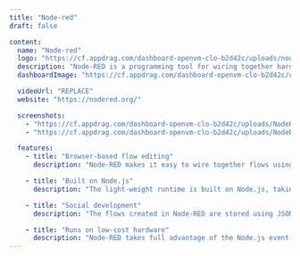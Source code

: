 ```yaml
---
title: "Node-red"
draft: false

content:
  name: "Node-red"
  logo: "https://cf.appdrag.com/dashboard-openvm-clo-b2d42c/uploads/node-red-icon-jGww-svg-ehz9.png"
  description: "Node-RED is a programming tool for wiring together hardware devices, APIs and online services in new and interesting ways. Its browser-based editor makes it easy to wire together flows. It lets you draw a visual representation of how messages should flow through the application."
  dashboardImage: "https://cf.appdrag.com/dashboard-openvm-clo-b2d42c/uploads/NodeRed-2-Sb6e.jpg"

  videoUrl: "REPLACE"
  website: "https://nodered.org/"

  screenshots:
    - "https://cf.appdrag.com/dashboard-openvm-clo-b2d42c/uploads/NodeRed-2-Sb6e.jpg"
    - "https://cf.appdrag.com/dashboard-openvm-clo-b2d42c/uploads/NodeRed-1-C7Z0.jpg"

  features:
    - title: "Browser-based flow editing"
      description: "Node-RED makes it easy to wire together flows using the wide range of nodes in the palette. Flows can be deployed to the runtime in a single click. JavaScript functions can be created using a rich text editor. A built-in library allows you to save useful functions, templates or flows for reuse."

    - title: "Built on Node.js"
      description: "The light-weight runtime is built on Node.js, taking full advantage of its event-driven, non-blocking model. This makes it ideal to run at the edge of the network on low-cost hardware such as the Raspberry Pi as well as in the cloud. With over 225,000 modules in Node's package repository, it is easy to extend the range of palette nodes to add new capabilities."

    - title: "Social development"
      description: "The flows created in Node-RED are stored using JSON which can be easily imported and exported for sharing with others. An online flow library allows you to share your best flows with the world."

    - title: "Runs on low-cost hardware"
      description: "Node-RED takes full advantage of the Node.js event-driven, non-blocking model. This makes it ideal to run at the edge of the network on low-cost hardware such as the Raspberry Pi, as well as in the cloud."
---
```

